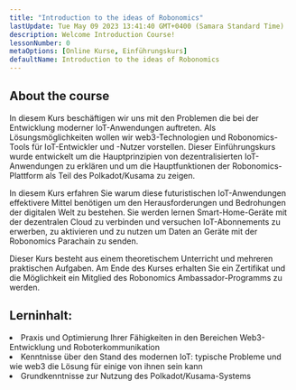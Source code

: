 ```yaml
---
title: "Introduction to the ideas of Robonomics"
lastUpdate: Tue May 09 2023 13:41:40 GMT+0400 (Samara Standard Time)
description: Welcome Introduction Course!
lessonNumber: 0
metaOptions: [Online Kurse, Einführungskurs]
defaultName: Introduction to the ideas of Robonomics
---
```


## About the course

In diesem Kurs beschäftigen wir uns mit den Problemen die bei der Entwicklung moderner IoT-Anwendungen auftreten. Als Lösungsmöglichkeiten wollen wir web3-Technologien und Robonomics-Tools für IoT-Entwickler und -Nutzer vorstellen. Dieser Einführungskurs wurde entwickelt um die Hauptprinzipien von dezentralisierten IoT-Anwendungen zu erklären und um die Hauptfunktionen der Robonomics-Plattform als Teil des Polkadot/Kusama zu zeigen.

In diesem Kurs erfahren Sie warum diese futuristischen IoT-Anwendungen effektivere Mittel benötigen um den Herausforderungen und Bedrohungen der digitalen Welt zu bestehen. Sie werden lernen Smart-Home-Geräte mit der dezentralen Cloud zu verbinden und versuchen IoT-Abonnements zu erwerben, zu aktivieren und zu nutzen um Daten an Geräte mit der Robonomics Parachain zu senden.

Dieser Kurs besteht aus einem theoretischem Unterricht und mehreren praktischen Aufgaben. Am Ende des Kurses erhalten Sie ein Zertifikat und die Möglichkeit ein Mitglied des Robonomics Ambassador-Programms zu werden.


## Lerninhalt:

<List type="plus">
  <li>
    Praxis und Optimierung Ihrer Fähigkeiten in den Bereichen Web3-Entwicklung und Roboterkommunikation
  </li>
  <li>
    Kenntnisse über den Stand des modernen IoT: typische Probleme und wie web3 die Lösung für einige von ihnen sein kann
  </li>
   <li>
    Grundkenntnisse zur Nutzung des Polkadot/Kusama-Systems
  </li>
</List>